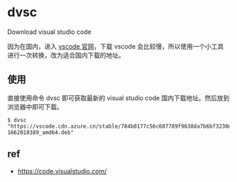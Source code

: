 # dvsc
Download visual studio code

因为在国内，进入 [vscode 官网](https://code.visualstudio.com/)，下载 vscode 会比较慢，所以使用一个小工具进行一次转换，改为适合国内下载的地址。

## 使用
直接使用命令 dvsc 即可获取最新的 visual studio code 国内下载地址。然后放到浏览器中即可下载。

```shell
$ dvsc
"https://vscode.cdn.azure.cn/stable/784b0177c56c607789f9638da7b6bf3230d47a8c/code_1.71.0-1662018389_amd64.deb"
```

## ref
* https://code.visualstudio.com/
